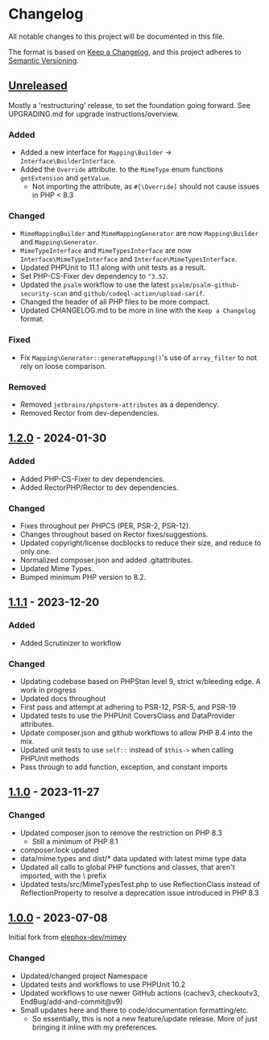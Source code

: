# Changelog

All notable changes to this project will be documented in this file.

The format is based on [Keep a Changelog](https://keepachangelog.com/en/1.1.0/),
and this project adheres to [Semantic Versioning](https://semver.org/spec/v2.0.0.html).


## [Unreleased]

Mostly a 'restructuring' release, to set the foundation going forward. See UPGRADING.md for upgrade instructions/overview.

### Added

  * Added a new interface for `Mapping\Builder` -> `Interface\BuilderInterface`.
  * Added the `Override` attribute. to the `MimeType` enum functions `getExtension` and `getValue`.
    * Not importing the attribute, as `#[\Override]` should not cause issues in PHP < 8.3

### Changed

  * `MimeMappingBuilder` and `MimeMappingGenerator` are now `Mapping\Builder` and `Mapping\Generator`.
  * `MimeTypeInterface` and `MimeTypesInterface` are now `Interface\MimeTypeInterface` and `Interface\MimeTypesInterface`.
  * Updated PHPUnit to 11.1 along with unit tests as a result.
  * Set PHP-CS-Fixer dev dependency to `^3.52`.
  * Updated the `psalm` workflow to use the latest `psalm/psalm-github-security-scan` and `github/codeql-action/upload-sarif`.
  * Changed the header of all PHP files to be more compact.
  * Updated CHANGELOG.md to be more in line with the `Keep a Changelog` format.

### Fixed

  * Fix `Mapping\Generator::generateMapping()`'s use of `array_filter` to not rely on loose comparison.

### Removed

  * Removed `jetbrains/phpstorm-attributes` as a dependency.
  * Removed Rector from dev-dependencies.
  

## [1.2.0] - 2024-01-30

### Added

  * Added PHP-CS-Fixer to dev dependencies.
  * Added RectorPHP/Rector to dev dependencies.

### Changed

  * Fixes throughout per PHPCS (PER, PSR-2, PSR-12).
  * Changes throughout based on Rector fixes/suggestions.
  * Updated copyright/license docblocks to reduce their size, and reduce to only one.
  * Normalized composer.json and added .gitattributes.
  * Updated Mime Types.
  * Bumped minimum PHP version to 8.2.


## [1.1.1] - 2023-12-20

### Added

  * Added Scrutinizer to workflow

### Changed

  * Updating codebase based on PHPStan level 9, strict w/bleeding edge. A work in progress
  * Updated docs throughout
  * First pass and attempt at adhering to PSR-12, PSR-5, and PSR-19
  * Updated tests to use the PHPUnit CoversClass and DataProvider attributes.
  * Update composer.json and github workflows to allow PHP 8.4 into the mix.
  * Updated unit tests to use `self::` instead of `$this->` when calling PHPUnit methods
  * Pass through to add function, exception, and constant imports


## [1.1.0] - 2023-11-27

### Changed

  * Updated composer.json to remove the restriction on PHP 8.3
    * Still a minimum of PHP 8.1
  * composer.lock updated
  * data/mime.types and dist/* data updated with latest mime type data
  * Updated all calls to global PHP functions and classes, that aren't imported, with the \ prefix
  * Updated tests/src/MimeTypesTest.php to use ReflectionClass instead of ReflectionProperty to resolve a deprecation issue introduced in PHP 8.3


## [1.0.0] - 2023-07-08

Initial fork from [elephox-dev/mimey](https://github.com/elephox-dev/mimey)

### Changed

  * Updated/changed project Namespace
  * Updated tests and workflows to use PHPUnit 10.2
  * Updated workflows to use newer GitHub actions (cachev3, checkoutv3, EndBug/add-and-commit@v9)
  * Small updates here and there to code/documentation formatting/etc.
    * So essentially, this is not a new feature/update release. More of just bringing it inline with my preferences.


[unreleased]: https://github.com/ericsizemore/mimey/tree/develop
[1.2.0]: https://github.com/ericsizemore/mimey/releases/tag/v1.2.0
[1.1.1]: https://github.com/ericsizemore/mimey/releases/tag/v1.1.1
[1.1.0]: https://github.com/ericsizemore/mimey/releases/tag/v1.1.0
[1.0.0]: https://github.com/ericsizemore/mimey/releases/tag/v1.0.0